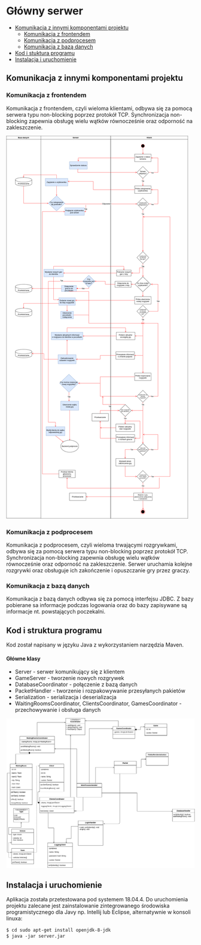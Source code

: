 # Główny serwer

* [Komunikacja z innymi komponentami projektu](#komunikacja-z-innymi-komponentami-projektu)
  * [Komunikacja z frontendem](#komunikacja-z-frontendem)
  * [Komunikacja z podprocesem](#komunikacja-z-podprocesem)
  * [Komunikacja z bazą danych](#komunikacja-z-bazą-danych)
* [Kod i stuktura programu](#kod-i-struktura-programu)
* [Instalacja i uruchomienie](#instalacja-i-uruchomienie)

## Komunikacja z innymi komponentami projektu

### Komunikacja z frontendem
Komunikacja z frontendem, czyli wieloma klientami, odbywa się za pomocą serwera typu non-blocking poprzez protokół TCP. Synchronizacja non-blocking zapewnia obsługę wielu wątków równocześnie oraz odporność na zakleszczenie.

![Diagram przepływu](Diagram_serwer_front.png)

### Komunikacja z podprocesem
Komunikacja z podprocesem, czyli wieloma trwającymi rozgrywkami, odbywa się za pomocą serwera typu non-blocking poprzez protokół TCP. Synchronizacja non-blocking zapewnia obsługę wielu wątków równocześnie oraz odporność na zakleszczenie. Serwer uruchamia kolejne rozgrywki oraz obsługuje ich zakończenie i opuszczanie gry przez graczy.

### Komunikacja z bazą danych
Komunikacja z bazą danych odbywa się za pomocą interfejsu JDBC. Z bazy pobierane sa informacje podczas logowania oraz do bazy zapisywane są informacje nt. powstających poczekalni. 

## Kod i struktura programu
Kod został napisany w języku Java z wykorzystaniem narzędzia Maven. 
#### Główne klasy
* Server - serwer komunikujący się z klientem
* GameServer - tworzenie nowych rozgrywek
* DatabaseCoordinator - połączenie z bazą danych
* PacketHandler - tworzenie i rozpakowywanie przesyłanych pakietów
* Serialization - serializacja i deserializacja
* WaitingRoomsCoordinator, ClientsCoordinator, GamesCoordinator - przechowywanie i obsługa danych 

![Diagram klas](Diagram_klas_serwer.png)

## Instalacja i uruchomienie
Aplikacja została przetestowana pod systemem 18.04.4. Do uruchomienia projektu zalecane jest zainstalowanie zintegrowanego środowiska programistycznego dla Javy np. Intellij lub Eclipse, alternatywnie w konsoli linuxa:
```
$ cd sudo apt-get install openjdk-8-jdk
$ java -jar server.jar
```
